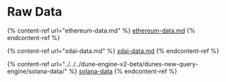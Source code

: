 # Raw Data

{% content-ref url="ethereum-data.md" %}
[ethereum-data.md](ethereum-data.md)
{% endcontent-ref %}

{% content-ref url="xdai-data.md" %}
[xdai-data.md](xdai-data.md)
{% endcontent-ref %}

{% content-ref url="../../../dune-engine-v2-beta/dunes-new-query-engine/solana-data/" %}
[solana-data](../../../dune-engine-v2-beta/dunes-new-query-engine/solana-data/)
{% endcontent-ref %}



###

